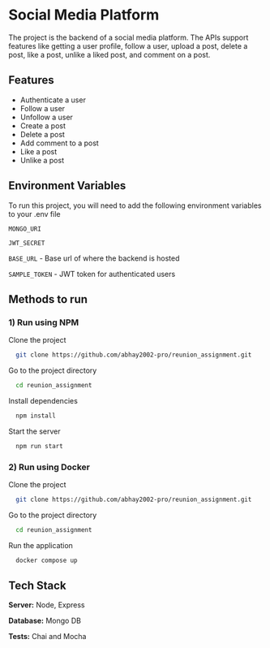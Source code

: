 
# Social Media Platform

The project is the backend of a social media platform. The APIs support features like getting a user profile, follow a user, upload a post, delete a post, like a post, unlike a liked post, and comment on a post.


## Features

- Authenticate a user
- Follow a user
- Unfollow a user
- Create a post
- Delete a post
- Add comment to a post
- Like a post
- Unlike a post


## Environment Variables

To run this project, you will need to add the following environment variables to your .env file

`MONGO_URI`

`JWT_SECRET`

`BASE_URL` - Base url of where the backend is hosted

`SAMPLE_TOKEN` - JWT token for authenticated users

## Methods to run

### 1) Run using NPM

Clone the project

```bash
  git clone https://github.com/abhay2002-pro/reunion_assignment.git
```

Go to the project directory

```bash
  cd reunion_assignment
```

Install dependencies

```bash
  npm install
```

Start the server

```bash
  npm run start
```

### 2) Run using Docker

Clone the project

```bash
  git clone https://github.com/abhay2002-pro/reunion_assignment.git
```

Go to the project directory

```bash
  cd reunion_assignment
```

Run the application

```bash
  docker compose up
```


## Tech Stack

**Server:** Node, Express

**Database:** Mongo DB

**Tests:** Chai and Mocha
